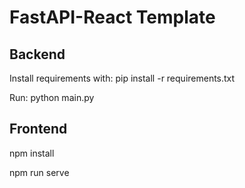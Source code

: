 # FastAPI-React Template

## Backend
Install requirements with:
pip install -r requirements.txt

Run:
python main.py

## Frontend

npm install

npm run serve